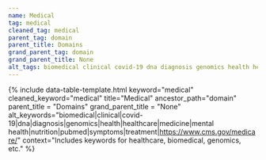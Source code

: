 ```yaml
---
name: Medical
tag: medical
cleaned_tag: medical
parent_tag: domain
parent_title: Domains
grand_parent_tag: domain
grand_parent_title: None
alt_tags: biomedical clinical covid-19 dna diagnosis genomics health healthcare medicine mental health nutrition pubmed symptoms treatment https://www.cms.gov/medicare/
---
```


{% include data-table-template.html 
  keyword="medical" 
  cleaned_keyword="medical" 
  title="Medical"
  ancestor_path="domain" 
  parent_title = "Domains"
  grand_parent_title = "None"
  alt_keywords="biomedical|clinical|covid-19|dna|diagnosis|genomics|health|healthcare|medicine|mental health|nutrition|pubmed|symptoms|treatment|https://www.cms.gov/medicare/"
  context="Includes keywords for healthcare, biomedical, genomics, etc."
%}

